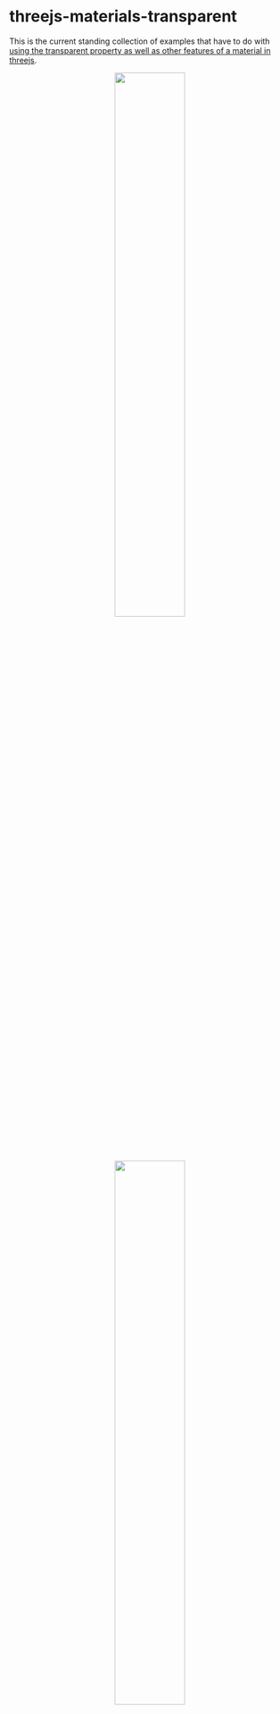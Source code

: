 # threejs-materials-transparent

This is the current standing collection of examples that have to do with [using the transparent property as well as other features of a material in threejs](https://dustinpfister.github.io/2021/04/21/threejs-materials-transparent/).

<div align="center">
      <a href="https://www.youtube.com/watch?v=0DaDB0CTvbY">
         <img src="https://img.youtube.com/vi/0DaDB0CTvbY/0.jpg" style="width:50%;">
      </a>
</div>


<div align="center">
      <a href="https://www.youtube.com/watch?v=nUybyQbaFtk">
         <img src="https://img.youtube.com/vi/nUybyQbaFtk/0.jpg" style="width:50%;">
      </a>
</div>

